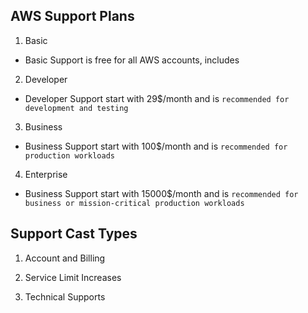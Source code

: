## AWS Support Plans

1. Basic

- Basic Support is free for all AWS accounts, includes

2. Developer

- Developer Support start with 29$/month and is `recommended for development and testing`

3. Business

- Business Support start with 100$/month and is `recommended for production workloads`

4. Enterprise

- Business Support start with 15000$/month and is `recommended for business or mission-critical production workloads`

## Support Cast Types

1. Account and Billing

2. Service Limit Increases

3. Technical Supports

